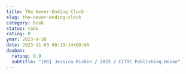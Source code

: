 ```yaml
---
title: The Never-Ending Clock
slug: the-never-ending-clock
category: book
status: todo
rating: 0
year: 2023-9-30
date: 2023-11-03 08:19:14+08:00
douban:
  rating: 8.9
  subtitle: "[US] Jessica Riskin / 2023 / CITIC Publishing House"
---
```



